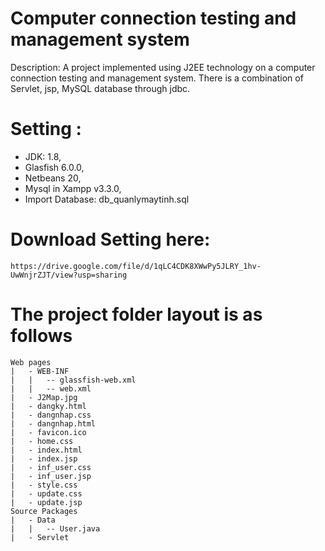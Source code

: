 # Computer connection testing and management system
Description: A project implemented using J2EE technology on a computer connection testing and management system. 
There is a combination of Servlet, jsp, MySQL database through jdbc.

# Setting :
- JDK: 1.8,
- Glasfish 6.0.0,
- Netbeans 20,
- Mysql in Xampp v3.3.0,
- Import Database: db_quanlymaytinh.sql

# Download Setting here: 
	https://drive.google.com/file/d/1qLC4CDK8XWwPy5JLRY_1hv-UwWnjrZJT/view?usp=sharing
# The project folder layout is as follows	
	Web pages
	|	- WEB-INF
	|	|	-- glassfish-web.xml
	|	|	-- web.xml
	|	- J2Map.jpg
	|	- dangky.html
	|	- dangnhap.css
	|	- dangnhap.html
	|	- favicon.ico
	|	- home.css
	|	- index.html
	|	- index.jsp
	|	- inf_user.css
	|	- inf_user.jsp
	|	- style.css
	|	- update.css
	|	- update.jsp
	Source Packages
	|	- Data
	|	|	-- User.java
	|	- Servlet
